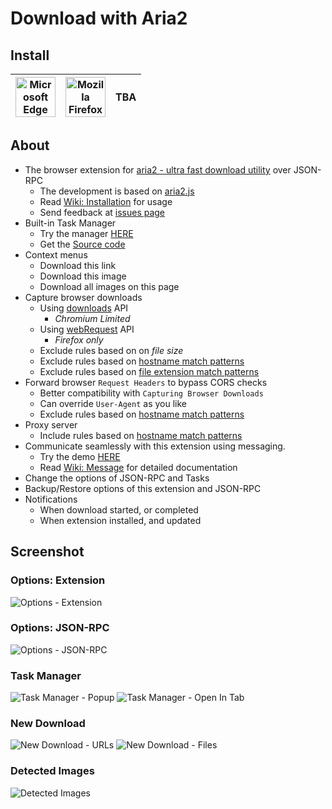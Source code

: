 # Download with Aria2

## Install
| <a href="https://microsoftedge.microsoft.com/addons/detail/cgoonbdaiddmlpnneceehfamhjmkbmec"><img src="https://github.com/user-attachments/assets/755ede26-33d5-41eb-9000-9ba903886041" title="Microsoft Edge" width="64" height="64"></a> | <a href="https://addons.mozilla.org/firefox/addon/download-with-aria2/"><img src="https://github.com/user-attachments/assets/e2bb973f-5106-4eae-8d1d-4a3dd25b01e5" title="Mozilla Firefox" width="64" height="64"></a> | TBA |
| - | - | - |

## About
- The browser extension for [aria2 - ultra fast download utility](//github.com/aria2/aria2) over JSON-RPC
    - The development is based on [aria2.js](//github.com/jc3213/aria2.js)
    - Read [Wiki: Installation](//github.com/jc3213/download_with_aria2/wiki#first-of-all) for usage
    - Send feedback at [issues page](//github.com/jc3213/download_with_aria2/issues/new/)
- Built-in Task Manager
    - Try the manager [HERE](//jc3213.github.io/aria2.js/app)
    - Get the [Source code](//github.com/jc3213/aria2.js/tree/main/app)
- Context menus
    - Download this link
    - Download this image
    - Download all images on this page
- Capture browser downloads
    - Using [downloads](//developer.chrome.com/docs/extensions/reference/downloads) API
        - *Chromium Limited*
    - Using [webRequest](//developer.mozilla.org/docs/Mozilla/Add-ons/WebExtensions/API/webRequest) API
        - *Firefox only*
    - Exclude rules based on on *file size*
    - Exclude rules based on [hostname match patterns](//github.com/jc3213/download_with_aria2/wiki/MatchPattern#hostname)
    - Exclude rules based on [file extension match patterns](//github.com/jc3213/download_with_aria2/wiki/MatchPattern#file-extension)
- Forward browser `Request Headers` to bypass CORS checks
    - Better compatibility with `Capturing Browser Downloads`
    - Can override `User-Agent` as you like
    - Exclude rules based on [hostname match patterns](//github.com/jc3213/download_with_aria2/wiki/MatchPattern#hostname)
- Proxy server
    - Include rules based on [hostname match patterns](//github.com/jc3213/download_with_aria2/wiki/MatchPattern#hostname)
- Communicate seamlessly with this extension using messaging.
    - Try the demo [HERE](//jc3213.github.io/webware/html/test.html)
    - Read [Wiki: Message](//github.com/jc3213/download_with_aria2/wiki/Message) for detailed documentation
- Change the options of JSON-RPC and Tasks
- Backup/Restore options of this extension and JSON-RPC
- Notifications
    - When download started, or completed
    - When extension installed, and updated

## Screenshot

### Options: Extension
![Options - Extension](https://github.com/user-attachments/assets/bd5e3f33-9771-4b7c-86e2-fb73609b9e47)

### Options: JSON-RPC
![Options - JSON-RPC](https://github.com/user-attachments/assets/6fff2d40-c296-423d-beda-1592cd6a4572)

### Task Manager
![Task Manager - Popup](https://github.com/user-attachments/assets/991c3b4c-1fd1-492d-8f55-7196ab5c1f0a)
![Task Manager - Open In Tab](https://github.com/user-attachments/assets/0b21aa61-fe61-4638-9143-600bc0d1d67f)

### New Download
![New Download - URLs](https://github.com/user-attachments/assets/f6487cd0-a9bc-4536-a5f3-cadd4d6a017f)
![New Download - Files](https://github.com/user-attachments/assets/4a2eac68-67f9-4942-a44b-705a7e9bea78)

### Detected Images
![Detected Images](https://github.com/user-attachments/assets/6ee6ffcc-dcd8-465c-9ab1-e3ad3db63bca)
